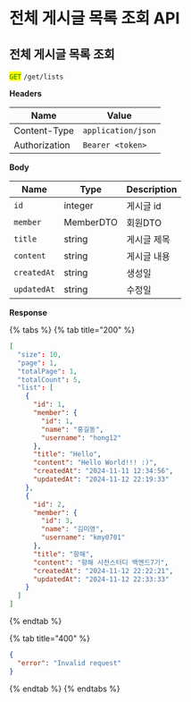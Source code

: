 # 전체 게시글 목록 조회 API



## 전체 게시글 목록 조회

<mark style="color:green;">`GET`</mark> `/get/lists`

**Headers**

| Name          | Value              |
| ------------- | ------------------ |
| Content-Type  | `application/json` |
| Authorization | `Bearer <token>`   |

**Body**

| Name        | Type      | Description |
| ----------- | --------- | ----------- |
| `id`        | integer   | 게시글 id      |
| `member`    | MemberDTO | 회원DTO       |
| `title`     | string    | 게시글 제목      |
| `content`   | string    | 게시글 내용      |
| `createdAt` | string    | 생성일         |
| `updatedAt` | string    | 수정일         |

**Response**

{% tabs %}
{% tab title="200" %}
```json
[
  "size": 10,
  "page": 1,
  "totalPage": 1,
  "totalCount": 5,
  "list": [
    {
      "id": 1,
      "member": {
        "id": 1,
        "name": "홍길동",
        "username": "hong12"
      },
      "title": "Hello",
      "content": "Hello World!!! :)",
      "createdAt": "2024-11-11 12:34:56",
      "updatedAt": "2024-11-12 22:19:33"
    },
    {
      "id": 2,
      "member": {
        "id": 3,
        "name": "김미영",
        "username": "kmy0701"
      },
      "title": "항해",
      "content": "항해 사전스터디 백엔드7기",
      "createdAt": "2024-11-12 22:22:21",
      "updatedAt": "2024-11-12 22:33:33"
    }
  ]
]
```
{% endtab %}

{% tab title="400" %}
```json
{
  "error": "Invalid request"
}
```
{% endtab %}
{% endtabs %}
